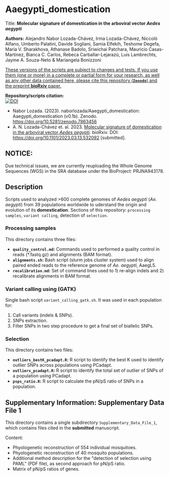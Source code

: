 # Aaegypti_domestication

Title:
**Molecular signature of domestication in the arboviral vector *Aedes aegypti***

**Authors:** Alejandro Nabor Lozada-Chávez, Irma Lozada-Chávez, Niccolò Alfano, Umberto Palatini, Davide Sogliani, Samia Elfekih, Teshome Degefa, Maria V. Sharakhova, Athanase Badolo, Sriwichai Patchara, Mauricio Casas-Martinez, Bianca C. Carlos, Rebeca Carballar-Lejarazú, Luis Lambrechts, Jayme A. Souza-Neto & Mariangela Bonizzoni


<ins>These versions of the scripts are subject to changes and tests. If you use them (one or more) in a complete or partial form for your research, as well as any other data contained here, please cite this repository (**`Zenodo`**) and the preprint **bioRxiv** paper.</ins>

  **Repository/scripts citation:**\
   [![DOI](https://zenodo.org/badge/630563603.svg)](https://zenodo.org/badge/latestdoi/630563603)
   * Nabor Lozada. (2023). naborlozada/Aaegypti_domestication: Aaegypti_domestication (v0.1b). Zenodo. https://doi.org/10.5281/zenodo.7863456
   * A. N. Lozada-Chávez et. al. 2023. [Molecular signature of domestication in the arboviral vector *Aedes aegypti*](https://doi.org/10.1101/2023.03.13.532092). bioRxiv. DOI: https://doi.org/10.1101/2023.03.13.532092 [submitted]. 

##
## NOTICE:
Due technical issues, we are currently reuploading the Whole Genome Sequences (WGS) in the SRA database under the BioProject: PRJNA943178.  


## 
## Description

Scripts used to analyzed >600 complete genomes of *Aedes aegypti* (*Ae. aegypti*) from 39 populations worldwide to uderstand the origin and evolution of its **domestication**. Sections of this repository: `processing samples`, `variant calling`, detection of `selection`.



### Processing samples

This directory contains three files:
* **`quality_control.md`:** Commands used to performed a quality control in reads (\*.fastq.gz) and alignments (BAM format).
* **`alignments.sh`:** Bash script (slurm jobs cluster system) used to align paired ended reads to the reference genome of *Ae. aegypti*, AaegL5.
* **`recalibration.md`:** Set of command lines used to 1) re-align indels and 2) recalibrate alignments in BAM format.
  

### Variant calling using (GATK)

Single bash script `variant_calling_gatk.sh`. It was used in each population for:
  1) Call variants (indels & SNPs). 
  2) SNPs extraction.
  3) Filter SNPs in two step procedure to get a final set of biallelic SNPs.


### Selection

This directory contains two files:
* **`outliers_bestK_pcadapt.R`:** R script to identify the best K used to identify outlier SNPs across populations using PCadapt.
* **`outliers_pcadapt.R`:** R script to identify the total set of outlier of SNPs of a population using PCadapt.
* **`psps_ratio.R`:** R script to calculate the pN/pS ratio of SNPs in a population.



## 
## Supplementary Information: Supplementary Data File 1

This directory contains a single subdirectory `Supplementary_Data_File_1`, which contains files cited in the **submitted** manuscript.

Content:
* Phyologenetic reconstruction of 554 individual mosquitoes.
* Phyologenetic reconstruction of 40 mosquito populations.
* Additional method description for the "detection of selection using PAML" (PDF file), as second approach for pN/pS ratio.
* Matrix of pN/pS ratios of genes.
